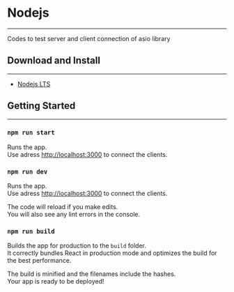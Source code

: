 # Nodejs

---

Codes to test server and client connection of asio library

## Download and Install

---

- [Nodejs LTS](https://nodejs.org/en/download/package-manager)

## Getting Started

---

### `npm run start`

Runs the app.\
Use adress [http://localhost:3000](http://localhost:3000) to connect the clients.

### `npm run dev`

Runs the app.\
Use adress [http://localhost:3000](http://localhost:3000) to connect the clients.

The code will reload if you make edits.\
You will also see any lint errors in the console.

### `npm run build`

Builds the app for production to the `build` folder.\
It correctly bundles React in production mode and optimizes the build for the best performance.

The build is minified and the filenames include the hashes.\
Your app is ready to be deployed!
